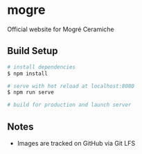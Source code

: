 # mogre
Official website for Mogré Ceramiche

## Build Setup

```bash
# install dependencies
$ npm install

# serve with hot reload at localhost:8080
$ npm run serve

# build for production and launch server

```

## Notes
- Images are tracked on GitHub via Git LFS
